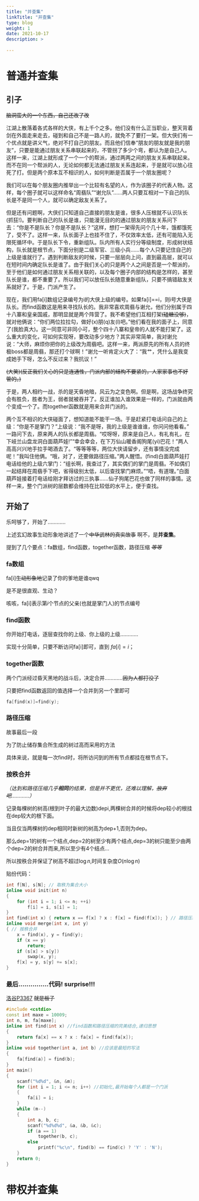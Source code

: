 ```yaml
---
title: "并查集"
linkTitle: "并查集"
type: blog
weight: 1
date: 2021-10-17
description: >
  
---
```

# 普通并查集

## 引子
~~脑洞蛮大的一个东西，自己还改了改~~

​      江湖上散落着各式各样的大侠，有上千个之多。他们没有什么正当职业，整天背着剑在外面走来走去，碰到和自己不是一路人的，就免不了要打一架。
​      但大侠们有一个优点就是讲义气，绝对不打自己的朋友。而且他们信奉“朋友的朋友就是我的朋友”，只要是能通过朋友关系串联起来的，不管拐了多少个弯，都认为是自己人。
​      这样一来，江湖上就形成了一个一个的帮派，通过两两之间的朋友关系串联起来。而不在同一个帮派的人，无论如何都无法通过朋友关系连起来，于是就可以放心往死了打。
​      但是两个原本互不相识的人，如何判断是否属于一个朋友圈呢？

​      我们可以在每个朋友圈内推举出一个比较有名望的人，作为该圈子的代表人物。这样，每个圈子就可以这样命名“周翡队”“谢允队”……两人只要互相对一下自己的队长是不是同一个人，就可以确定敌友关系了。

​      但是还有问题啊，大侠们只知道自己直接的朋友是谁，很多人压根就不认识队长(抓狂!)。要判断自己的队长是谁，只能漫无目的的通过朋友的朋友关系问下去：“你是不是队长？你是不是队长？”
​      这样，想打一架得先问个几十年，饿都饿死了，受不了。这样一来，队长面子上也挂不住了，不仅效率太低，还有可能陷入无限死循环中。
​      于是队长下令，重新组队。队内所有人实行分等级制度，形成树状结构，队长就是根节点，下面分别是二级军官、三级小兵……每个人只要记住自己的上级是谁就行了。遇到判断敌友的时候，只要一层层向上问，直到最高层，就可以在短时间内确定队长是谁了。
​      由于我们关心的只是两个人之间是否是一个帮派的，至于他们是如何通过朋友关系相关联的，以及每个圈子内部的结构是怎样的，甚至队长是谁，都不重要了。所以我们可以放任队长随意重新组队，只要不搞错敌友关系就好了。于是，门派产生了。

​      现在，我们用fa[i]数组记录编号为i的大侠上级的编号。如果fa[i]==i，则i号大侠是队长。而find函数这是用来寻找队长的。
​      我非常喜欢周翡与谢允，他们分别属于四十八寨和皇亲国戚，那明显就是两个阵营了。我不希望他们互相打架~~(磕糖没够)~~，就对他俩说：“你们两位拉拉勾，做好(x)朋(q)友(l)吧。”
​      他们看在我的面子上，同意了(我脸真大)。这一同意可非同小可，整个四十八寨和皇帝的人就不能打架了。这么重大的变化，可如何实现呀，要改动多少地方？
​      其实非常简单，我对谢允说：“大师，麻烦你把你的上级改为周翡吧。这样一来，两派原先的所有人员的终极boss都是周翡，那还打个球啊！”谢允一听肯定火大了：“我艹，凭什么是我变成她手下呀，怎么不反过来？我抗议！” 

~~(大笑)(反正我们关心的只是连通性，门派内部的结构不要紧的，人家家事也不好管的。)~~

​      于是，两人相约一战，杀的是天昏地暗，风云为之变色啊。但是啊，这场战争终究会有胜负，胜者为王，弱者就被吞并了。反正谁加入谁效果是一样的，门派就由两个变成一个了。而together函数就是用来合并门派的。

​      两个互不相识的大侠碰面了，想知道能不能干一场。于是赶紧打电话问自己的上级：“你是不是掌门？”上级说：“我不是呀，我的上级是谁谁谁，你问问他看看。”
​      一路问下去，原来两人的队长都是周翡。“哎呀呀，原来是自己人，有礼有礼，在下岐兰山盘龙洞白面葫芦娃!”“幸会幸会，在下万仙山暖香阁狗尾(yi)巴花！”两人高高兴兴地手拉手喝酒去了。“等等等等，两位大侠请留步，还有事情没完成呢！”我叫住他俩。“哦，对了，还要做路径压缩。”两人醒悟。(find)
​      白面葫芦娃打电话给他的上级六掌门：“组长啊，我查过了，其实偶们的掌门是周翡。不如偶们一起结拜在周翡手下吧，省得级别太低，以后查找掌门麻烦。”
​      “唔，有道理。”白面葫芦娃接着打电话给刚才拜访过的三执事……仙子狗尾巴花也做了同样的事情。
​      这样一来，整个门派树的层数都会维持在比较低的水平上，便于查找。

## 开始了

乐呵够了，开始了…………

上述玄幻故事生动形象地讲述了一个~~中华武林的真实故事~~	啊不，是**并查集**。

提到了几个要点：fa数组，find函数，together函数，路径压缩  *~~等等~~*

### fa数组

fa[i]​~~生动形象地~~记录了你的爹地是谁qwq

是不是很直观、生动？

咳咳，fa[i]表示第$i$个节点的父亲(也就是掌门人)的节点编号

### find函数

你开始打电话，逐层查找你的上级、你上级的上级…………

实现十分简单，只要不断访问fa[i]即可，直到 $fa[i]=i$​；

### together函数

两个门派经过昏天黑地的战斗后，决定合并…………~~因为人都打没了~~

只要把find函数返回的值选择一个合并到另一个里即可

```c++
fa[find(x)]=find(y);
```

### 路径压缩

故事最后一段

为了防止储存集合所生成的树过高而采用的方法

具体来说，就是每一次find时，将所访问到的所有节点都挂在根节点下。

### 按秩合并

*（达到和路径压缩几乎**相同**的结果，但是并不更优，还难以理解，~~放弃吧~~…………）*

记录每棵树的树高(根到叶子的最大边数)depi,两棵树合并的时候将dep较小的根挂在dep较大的根下面。

当且仅当两棵树的dep相同时新树的树高为dep+1,否则为dep。

那么dep=1的树有一个结点,dep=2的树至少有两个结点,dep=3的树只能至少由两个dep=2的树合并而来,所以至少有4个结点...

所以按秩合并保证了树高不超过$\log{n}$​,时间复杂度$O(n\log{n})$​​

贴份代码：

```c++
int f[N], s[N]; // 取秩为集合大小
inline void init(int n)
{
    for (int i = 1; i <= n; ++i)
        f[i] = i, s[i] = 1;
}
int find(int x) { return x == f[x] ? x : f[x] = find(f[x]); } // 路径压缩
inline void merge(int x, int y)
{ // 按秩合并
    x = find(x), y = find(y);
    if (x == y)
        return;
    if (s[x] > s[y])
        swap(x, y);
    f[x] = y, s[y] += s[x];
}
```

### 最后……………代码! surprise!!!

[洛谷P3367](https://www.luogu.com.cn/problem/P3367) ~~就是板子~~

```c++
#include <cstdio>
const int maxe = 10009;
int n, m, fa[maxe];
inline int find(int x) //find函数和路径压缩的完美结合,递归思想
{
    return fa[x] == x ? x : fa[x] = find(fa[x]);
}
inline void together(int a, int b) //应该是最短的写法
{
    fa[find(a)] = find(b);
}
int main()
{
    scanf("%d%d", &n, &m);
    for (int i = 1; i <= n; i++) //初始化,最开始每个人都是一个门派
    {
        fa[i] = i;
    }
    while (m--)
    {
        int a, b, c;
        scanf("%d%d%d", &a, &b, &c);
        if (a == 1)
            together(b, c);
        else
            printf("%c\n", find(b) == find(c) ? 'Y' : 'N');
    }
    return 0;
}
```

# 带权并查集

